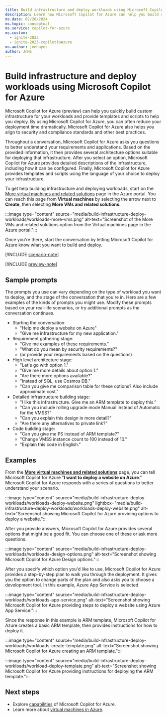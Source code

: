 ```yaml
---
title: Build infrastructure and deploy workloads using Microsoft Copilot for Azure
description: Learn how Microsoft Copilot for Azure can help you build custom infrastructure for your workloads and provide templates and scripts to help you deploy.
ms.date: 02/26/2024
ms.topic: conceptual
ms.service: copilot-for-azure
ms.custom:
  - ignite-2023
  - ignite-2023-copilotinAzure
ms.author: jenhayes
author: JnHs
---
```


# Build infrastructure and deploy workloads using Microsoft Copilot for Azure

Microsoft Copilot for Azure (preview) can help you quickly build custom infrastructure for your workloads and provide templates and scripts to help you deploy. By using Microsoft Copilot for Azure, you can often reduce your deployment time dramatically. Microsoft Copilot for Azure also helps you align to security and compliance standards and other best practices.

Throughout a conversation, Microsoft Copilot for Azure asks you questions to better understand your requirements and applications. Based on the provided information, it then provides several architecture options suitable for deploying that infrastructure. After you select an option, Microsoft Copilot for Azure provides detailed descriptions of the infrastructure, including how it can be configured. Finally, Microsoft Copilot for Azure provides templates and scripts using the language of your choice to deploy your infrastructure.

To get help building infrastructure and deploying workloads, start on the [More virtual machines and related solutions](https://portal.azure.com/#view/Microsoft_Azure_SolutionCenter/SolutionGroup.ReactView/groupid/defaultLandingVmBrowse) page in the Azure portal. You can reach this page from **Virtual machines** by selecting the arrow next to **Create**, then selecting **More VMs and related solutions**.

:::image type="content" source="media/build-infrastructure-deploy-workloads/workloads-more-vms.png" alt-text="Screenshot of the More VMs and related solutions option from the Virtual machines page in the Azure portal.":::

Once you're there, start the conversation by letting Microsoft Copilot for Azure know what you want to build and deploy.

[!INCLUDE [scenario-note](includes/scenario-note.md)]

[!INCLUDE [preview-note](includes/preview-note.md)]

## Sample prompts

The prompts you use can vary depending on the type of workload you want to deploy, and the stage of the conversation that you're in. Here are a few examples of the kinds of prompts you might use. Modify these prompts based on your real-life scenarios, or try additional prompts as the conversation continues.

- Starting the conversation:
  - "Help me deploy a website on Azure"
  - "Give me infrastructure for my new application."
- Requirement gathering stage:
  - "Give me examples of these requirements."
  - "What do you mean by security requirements?"
  - (or provide your requirements based on the questions)
- High level architecture stage:
  - "Let's go with option 1."
  - "Give me more details about option 1."
  - "Are there more options available?"
  - "Instead of SQL, use Cosmos DB."
  - "Can you give me comparison table for these options? Also include approximate cost."
- Detailed infrastructure building stage:
  - "I like this infrastructure. Give me an ARM template to deploy this."
  - "Can you include rolling upgrade mode Manual instead of Automatic for the VMSS?"
  - "Can you explain this design in more detail?"
  - "Are there any alternatives to private link?"
- Code building stage:
  - "Can you give me PS instead of ARM template?"
  - "Change VMSS instance count to 100 instead of 10."
  - "Explain this code in English."

## Examples

From the **[More virtual machines and related solutions](https://portal.azure.com/#view/Microsoft_Azure_SolutionCenter/SolutionGroup.ReactView/groupid/defaultLandingVmBrowse)** page, you can tell Microsoft Copilot for Azure "**I want to deploy a website on Azure**." Microsoft Copilot for Azure responds with a series of questions to better understand your scenario.

:::image type="content" source="media/build-infrastructure-deploy-workloads/workloads-deploy-website.png" lightbox="media/build-infrastructure-deploy-workloads/workloads-deploy-website.png" alt-text="Screenshot showing Microsoft Copilot for Azure providing options to deploy a website.":::

After you provide answers, Microsoft Copilot for Azure provides several options that might be a good fit. You can choose one of these or ask more questions.

:::image type="content" source="media/build-infrastructure-deploy-workloads/workloads-design-options.png" alt-text="Screenshot showing Microsoft Copilot for Azure Design options.":::

After you specify which option you'd like to use, Microsoft Copilot for Azure provides a step-by-step plan to walk you through the deployment. It gives you the option to change parts of the plan and also asks you to choose a development tool. In this example, Azure App Service is selected.

:::image type="content" source="media/build-infrastructure-deploy-workloads/workloads-app-service.png" alt-text="Screenshot showing Microsoft Copilot for Azure providing steps to deploy a website using Azure App Service.":::

Since the response in this example is ARM template, Microsoft Copilot for Azure creates a basic ARM template, then provides instructions for how to deploy it.

:::image type="content" source="media/build-infrastructure-deploy-workloads/workloads-create-template.png" alt-text="Screenshot showing Microsoft Copilot for Azure creating an ARM template.":::

:::image type="content" source="media/build-infrastructure-deploy-workloads/workload-deploy-template.png" alt-text="Screenshot showing Microsoft Copilot for Azure providing instructions for deploying the ARM template.":::

## Next steps

- Explore [capabilities](capabilities.md) of Microsoft Copilot for Azure.
- Learn more about [virtual machines in Azure](/azure/virtual-machines/overview).
